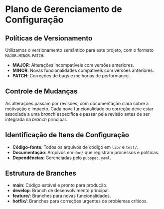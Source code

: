 # Plano de Gerenciamento de Configuração

## Políticas de Versionamento
Utilizamos o versionamento semântico para este projeto, com o formato `MAJOR.MINOR.PATCH`:
- **MAJOR**: Alterações incompatíveis com versões anteriores.
- **MINOR**: Novas funcionalidades compatíveis com versões anteriores.
- **PATCH**: Correções de bugs e melhorias de performance.

## Controle de Mudanças
As alterações passam por revisões, com documentação clara sobre a motivação e impacto. Cada nova funcionalidade ou correção deve estar associada a uma *branch* específica e passar pela revisão antes de ser integrada na *branch* principal.

## Identificação de Itens de Configuração
- **Código-fonte**: Todos os arquivos de código em `lib/` e `test/`.
- **Documentação**: Arquivos em `doc/` que registram processos e políticas.
- **Dependências**: Gerenciadas pelo `pubspec.yaml`.

## Estrutura de Branches
- **main**: Código estável e pronto para produção.
- **develop**: Branch de desenvolvimento principal.
- **feature/**: Branches para novas funcionalidades.
- **hotfix/**: Branches para correções urgentes de problemas críticos.
